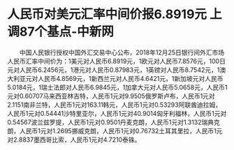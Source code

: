 # 人民币对美元汇率中间价报6.8919元 上调87个基点-中新网

　　中国人民银行授权中国外汇交易中心公布，2018年12月25日银行间外汇市场人民币汇率中间价为：1美元对人民币6.8919元，1欧元对人民币7.8576元，100日元对人民币6.2456元，1港元对人民币0.87983元，1英镑对人民币8.7542元，1澳大利亚元对人民币4.8569元，1新西兰元对人民币4.6421元，1新加坡元对人民币5.0184元，1瑞士法郎对人民币6.9845元，1加拿大元对人民币5.0658元，人民币1元对0.60707马来西亚林吉特，人民币1元对9.9505俄罗斯卢布，人民币1元对2.1151南非兰特，人民币1元对163.11韩元，人民币1元对0.53293阿联酋迪拉姆，人民币1元对0.54441沙特里亚尔，人民币1元对40.9014匈牙利福林，人民币1元对0.54567波兰兹罗提，人民币1元对0.9501丹麦克朗，人民币1元对1.3132瑞典克朗，人民币1元对1.2695挪威克朗，人民币1元对0.76732土耳其里拉，人民币1元对2.8837墨西哥比索，人民币1元对4.7210泰铢。
